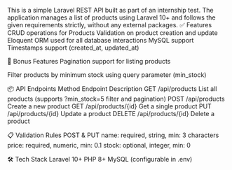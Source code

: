 This is a simple Laravel REST API built as part of an internship test. The application manages a list of products using Laravel 10+ and follows the given requirements strictly, without any external packages.
✅ Features
CRUD operations for Products
Validation on product creation and update
Eloquent ORM used for all database interactions
MySQL support
Timestamps support (created_at, updated_at)

🚀 Bonus Features
Pagination support for listing products

Filter products by minimum stock using query parameter (min_stock)

📦 API Endpoints
Method	Endpoint	        Description
GET	    /api/products	    List all products (supports ?min_stock=5 filter and pagination)
POST	/api/products	    Create a new product
GET   	/api/products/{id}	Get a single product
PUT	    /api/products/{id}	Update a product
DELETE	/api/products/{id}	Delete a product

📋 Validation Rules
POST & PUT
name: required, string, min: 3 characters
price: required, numeric, min: 0.1
stock: optional, integer, min: 0

🛠 Tech Stack
Laravel 10+
PHP 8+
MySQL (configurable in .env)
